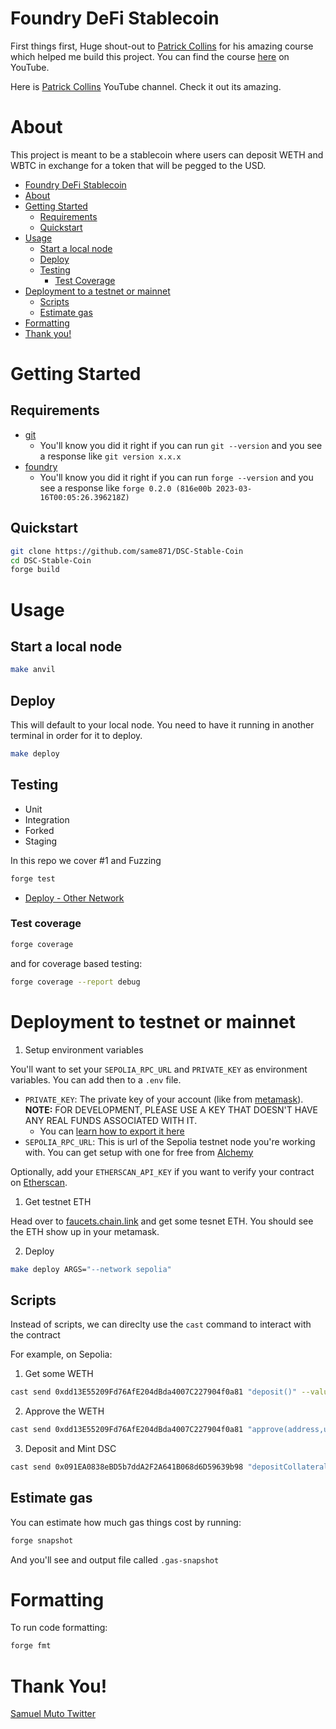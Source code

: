# Foundry DeFi Stablecoin

First things first, Huge shout-out to [Patrick Collins](https://twitter.com/PatrickAlphaC) for his amazing course which helped me build this project. You can find the course [here](https://youtube.com/) on YouTube.

Here is [Patrick Collins](https://www.youtube.com/channel/UCn-3f8tw_E1jZvhuHatROwA) YouTube channel. Check it out its amazing.

# About

This project is meant to be a stablecoin where users can deposit WETH and WBTC in exchange for a token that will be pegged to the USD.

- [Foundry DeFi Stablecoin](#foundry-defi-stablecoin)
- [About](#about)
- [Getting Started](#getting-started)
  - [Requirements](#requirements)
  - [Quickstart](#quickstart)
- [Usage](#usage)
  - [Start a local node](#start-a-local-node)
  - [Deploy](#deploy)
  - [Testing](#testing)
    - [Test Coverage](#test-coverage)
- [Deployment to a testnet or mainnet](#deployment-to-testnet-or-mainnet)
  - [Scripts](#scripts)
  - [Estimate gas](#estimate-gas)
- [Formatting](#formatting)
- [Thank you!](#thank-you)

# Getting Started

## Requirements

- [git](https://git-scm.com/book/en/v2/Getting-Started-Installing-Git)
  - You'll know you did it right if you can run `git --version` and you see a response like `git version x.x.x`
- [foundry](https://getfoundry.sh/)
  - You'll know you did it right if you can run `forge --version` and you see a response like `forge 0.2.0 (816e00b 2023-03-16T00:05:26.396218Z)`

## Quickstart

```bash
git clone https://github.com/same871/DSC-Stable-Coin
cd DSC-Stable-Coin
forge build
```

# Usage

## Start a local node

```bash
make anvil
```

## Deploy

This will default to your local node. You need to have it running in another terminal in order for it to deploy.

```bash
make deploy
```

## Testing

- Unit
- Integration
- Forked
- Staging

In this repo we cover #1 and Fuzzing

```bash
forge test
```

- [Deploy - Other Network](#deployment-to-testnet-or-mainnet)

### Test coverage

```bash
forge coverage
```

and for coverage based testing:

```bash
forge coverage --report debug
```

# Deployment to testnet or mainnet

1. Setup environment variables

You'll want to set your `SEPOLIA_RPC_URL` and `PRIVATE_KEY` as environment variables. You can add then to a `.env` file.

- `PRIVATE_KEY`: The private key of your account (like from [metamask](https://metamask.io/)). **NOTE:** FOR DEVELOPMENT, PLEASE USE A KEY THAT DOESN'T HAVE ANY REAL FUNDS ASSOCIATED WITH IT.
  - You can [learn how to export it here](https://metamask.zendesk.com/hc/en-us/articles/360015289632-How-to-Export-an-Account-Private-Key)
- `SEPOLIA_RPC_URL`: This is url of the Sepolia testnet node you're working with. You can get setup with one for free from [Alchemy](https://alchemy.com/?a=673c802981)

Optionally, add your `ETHERSCAN_API_KEY` if you want to verify your contract on [Etherscan](https://etherscan.io/).

1. Get testnet ETH

Head over to [faucets.chain.link](https://faucets.chain.link/) and get some tesnet ETH. You should see the ETH show up in your metamask.

2. Deploy

```bash
make deploy ARGS="--network sepolia"
```

## Scripts

Instead of scripts, we can direclty use the `cast` command to interact with the contract

For example, on Sepolia:

1. Get some WETH

```bash
cast send 0xdd13E55209Fd76AfE204dBda4007C227904f0a81 "deposit()" --value 0.1ether --rpc-url $SEPOLIA_RPC_URL --private-key $PRIVATE_KEY
```

2. Approve the WETH

```bash
cast send 0xdd13E55209Fd76AfE204dBda4007C227904f0a81 "approve(address,uint256)" 0x091EA0838eBD5b7ddA2F2A641B068d6D59639b98 1000000000000000000 --rpc-url $SEPOLIA_RPC_URL --private-key $PRIVATE_KEY
```

3. Deposit and Mint DSC

```bash
cast send 0x091EA0838eBD5b7ddA2F2A641B068d6D59639b98 "depositCollateralAndMintDsc(address,uint256,uint256)" 0xdd13E55209Fd76AfE204dBda4007C227904f0a81 100000000000000000 10000000000000000 --rpc-url $SEPOLIA_RPC_URL --private-key $PRIVATE_KEY
```

## Estimate gas

You can estimate how much gas things cost by running:

```bash
forge snapshot
```

And you'll see and output file called `.gas-snapshot`

# Formatting

To run code formatting:

```bash
forge fmt
```

# Thank You!

[Samuel Muto Twitter](https://twitter.com/muto_takudzwa)
